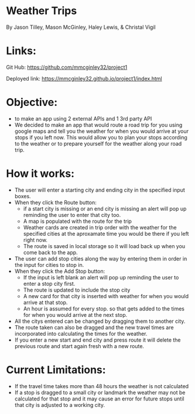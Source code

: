 # Weather Trips
By Jason Tilley, Mason McGinley, Haley Lewis, & Christal Vigil

# Links:
 Git Hub:
 https://github.com/mmcginley32/project1
 
 Deployed link:
 https://mmcginley32.github.io/project1/index.html

# Objective:
- to make an app using 2 external APIs and 1 3rd party API
- We decided to make an app that would route a road trip for you using google maps and tell you the weather for when you would arrive at your stops if you left now. This would allow you to plan your stops according to the weather or to prepare yourself for the weather along your road trip. 

# How it works:
 - The user will enter a starting city and ending city in the specified input boxes.
 - When they click the Route button:
    - if a start city is missing or an end city is missing an alert will pop up reminding the user to enter that city too.
    - A map is populated with the route for the trip
    - Weather cards are created in trip order with the weather for the specified cities at the aproxamate time you would be there if you left right now.
    - The route is saved in local storage so it will load back up when you come back to the app.
- The user can add stop cities along the way by entering them in order in the input for cities to stop in.
- When they click the Add Stop button:
    - If the input is left blank an alert will pop up reminding the user to enter a stop city first.
    - The route is updated to include the stop city
    - A new card for that city is inserted with weather for when you would arrive at that stop. 
    - An hour is assumed for every stop. so that gets added to the times for when you would arrive at the next stop.
- All the citys entered can be changed by dragging them to another city.
- The route taken can also be dragged and the new travel times are incorporated into calculating the times for the weather.
- If you enter a new start and end city and press route it will delete the previous route and start again fresh with a new route.

# Current Limitations:
- If the travel time takes more than 48 hours the weather is not calculated
- If a stop is dragged to a small city or landmark the weather may not be calculated for that stop and it may cause an error for future stops until that city is adjusted to a working city.
